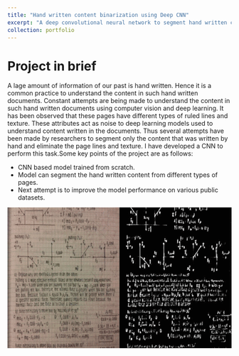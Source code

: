 ```yaml
---
title: "Hand written content binarization using Deep CNN"
excerpt: "A deep convolutional neural network to segment hand written content from a given page<br/><img src='/images/pgNet.gif'>"
collection: portfolio
---
```


Project in brief
================

A lage amount of information of our past is hand written. Hence it is a common practice to understand the content in such hand written documents.
Constant attempts are being made to understand the content in such hand written documents using computer vision and deep learning.
It has been observed that these pages have different types of ruled lines and texture. These attributes act as noise to deep learning models 
used to understand content written in the documents. Thus several attempts have been made by researchers to segment only the content that was 
written by hand and eliminate the page lines and texture. I have developed a CNN to perform this task.Some key points of the project are as follows:

* CNN based model trained from scratch.
* Model can segment the hand written content from different types of pages.
* Next attempt is to improve the model performance on various public datasets.

<p align="center">
  <img src='/images/pgNet.gif'>
</p>

